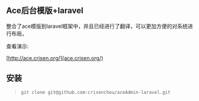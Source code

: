 ## Ace后台模版+laravel

整合了ace模版到laravel框架中，并且已经进行了翻译，可以更加方便的对系统进行布局，

查看演示:

[http://ace.crisen.org/](ace.crisen.org/)

## 安装

> ~~~
> git clone git@github.com:crisenchou/aceAdmin-laravel.git
> ~~~